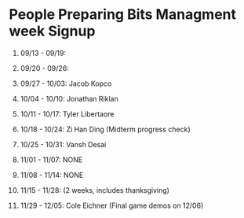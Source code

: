 # People Preparing Bits Managment week Signup

1. 09/13 - 09/19: 

2. 09/20 - 09/26: 

3. 09/27 - 10/03: Jacob Kopco

4. 10/04 - 10/10: Jonathan Riklan

5. 10/11 - 10/17: Tyler Libertaore

6. 10/18 - 10/24: Zi Han Ding (Midterm progress check)

7. 10/25 - 10/31: Vansh Desai

8. 11/01 - 11/07: NONE

9. 11/08 - 11/14: NONE

10. 11/15 - 11/28: (2 weeks, includes thanksgiving)

11. 11/29 - 12/05: Cole Eichner (Final game demos on 12/06)
